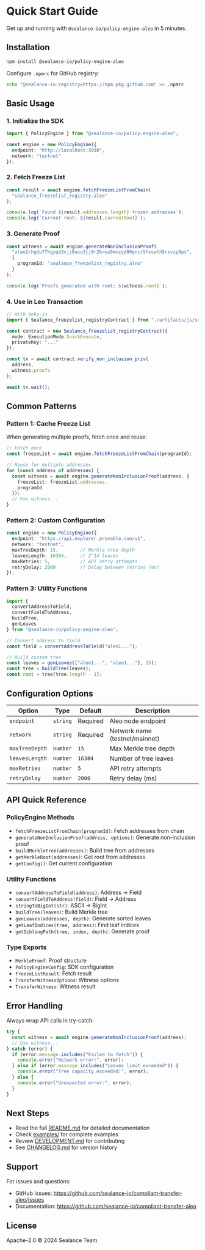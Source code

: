 # Quick Start Guide

Get up and running with `@sealance-io/policy-engine-aleo` in 5 minutes.

## Installation

```bash
npm install @sealance-io/policy-engine-aleo
```

Configure `.npmrc` for GitHub registry:
```bash
echo "@sealance-io:registry=https://npm.pkg.github.com" >> .npmrc
```

## Basic Usage

### 1. Initialize the SDK

```typescript
import { PolicyEngine } from "@sealance-io/policy-engine-aleo";

const engine = new PolicyEngine({
  endpoint: "http://localhost:3030",
  network: "testnet"
});
```

### 2. Fetch Freeze List

```typescript
const result = await engine.fetchFreezeListFromChain(
  "sealance_freezelist_registry.aleo"
);

console.log(`Found ${result.addresses.length} frozen addresses`);
console.log(`Current root: ${result.currentRoot}`);
```

### 3. Generate Proof

```typescript
const witness = await engine.generateNonInclusionProof(
  "aleo1rhgdu77hgyqd3xjj8ucu3jj9r2krwz6mnzyd80gncr5fxcwlh5rsvzp9px",
  {
    programId: "sealance_freezelist_registry.aleo"
  }
);

console.log(`Proofs generated with root: ${witness.root}`);
```

### 4. Use in Leo Transaction

```typescript
// With doko-js
import { Sealance_freezelist_registryContract } from "./artifacts/js/sealance_freezelist_registry";

const contract = new Sealance_freezelist_registryContract({
  mode: ExecutionMode.SnarkExecute,
  privateKey: "..."
});

const tx = await contract.verify_non_inclusion_priv(
  address,
  witness.proofs
);

await tx.wait();
```

## Common Patterns

### Pattern 1: Cache Freeze List

When generating multiple proofs, fetch once and reuse:

```typescript
// Fetch once
const freezeList = await engine.fetchFreezeListFromChain(programId);

// Reuse for multiple addresses
for (const address of addresses) {
  const witness = await engine.generateNonInclusionProof(address, {
    freezeList: freezeList.addresses,
    programId
  });
  // Use witness...
}
```

### Pattern 2: Custom Configuration

```typescript
const engine = new PolicyEngine({
  endpoint: "https://api.explorer.provable.com/v1",
  network: "testnet",
  maxTreeDepth: 15,        // Merkle tree depth
  leavesLength: 16384,     // 2^14 leaves
  maxRetries: 5,           // API retry attempts
  retryDelay: 2000         // Delay between retries (ms)
});
```

### Pattern 3: Utility Functions

```typescript
import {
  convertAddressToField,
  convertFieldToAddress,
  buildTree,
  genLeaves
} from "@sealance-io/policy-engine-aleo";

// Convert address to field
const field = convertAddressToField("aleo1...");

// Build custom tree
const leaves = genLeaves(["aleo1...", "aleo1..."], 15);
const tree = buildTree(leaves);
const root = tree[tree.length - 1];
```

## Configuration Options

| Option | Type | Default | Description |
|--------|------|---------|-------------|
| `endpoint` | `string` | Required | Aleo node endpoint |
| `network` | `string` | Required | Network name (testnet/mainnet) |
| `maxTreeDepth` | `number` | `15` | Max Merkle tree depth |
| `leavesLength` | `number` | `16384` | Number of tree leaves |
| `maxRetries` | `number` | `5` | API retry attempts |
| `retryDelay` | `number` | `2000` | Retry delay (ms) |

## API Quick Reference

### PolicyEngine Methods

- `fetchFreezeListFromChain(programId)`: Fetch addresses from chain
- `generateNonInclusionProof(address, options)`: Generate non-inclusion proof
- `buildMerkleTree(addresses)`: Build tree from addresses
- `getMerkleRoot(addresses)`: Get root from addresses
- `getConfig()`: Get current configuration

### Utility Functions

- `convertAddressToField(address)`: Address → Field
- `convertFieldToAddress(field)`: Field → Address
- `stringToBigInt(str)`: ASCII → BigInt
- `buildTree(leaves)`: Build Merkle tree
- `genLeaves(addresses, depth)`: Generate sorted leaves
- `getLeafIndices(tree, address)`: Find leaf indices
- `getSiblingPath(tree, index, depth)`: Generate proof

### Type Exports

- `MerkleProof`: Proof structure
- `PolicyEngineConfig`: SDK configuration
- `FreezeListResult`: Fetch result
- `TransferWitnessOptions`: Witness options
- `TransferWitness`: Witness result

## Error Handling

Always wrap API calls in try-catch:

```typescript
try {
  const witness = await engine.generateNonInclusionProof(address);
  // Use witness...
} catch (error) {
  if (error.message.includes("Failed to fetch")) {
    console.error("Network error:", error);
  } else if (error.message.includes("Leaves limit exceeded")) {
    console.error("Tree capacity exceeded:", error);
  } else {
    console.error("Unexpected error:", error);
  }
}
```

## Next Steps

- Read the full [README.md](./README.md) for detailed documentation
- Check [examples/](./examples/) for complete examples
- Review [DEVELOPMENT.md](./DEVELOPMENT.md) for contributing
- See [CHANGELOG.md](./CHANGELOG.md) for version history

## Support

For issues and questions:
- GitHub Issues: https://github.com/sealance-io/compliant-transfer-aleo/issues
- Documentation: https://github.com/sealance-io/compliant-transfer-aleo

## License

Apache-2.0 © 2024 Sealance Team
